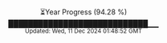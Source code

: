 <p align="center">
⏳Year Progress (94.28 %) <br>
████████████████████████████▁▁ <br>
<sub>Updated: Wed, 11 Dec 2024 01:48:52 GMT</sub>
</p>

